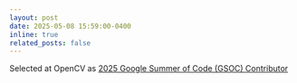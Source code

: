 ```yaml
---
layout: post
date: 2025-05-08 15:59:00-0400
inline: true
related_posts: false
---
```


Selected at OpenCV as [2025 Google Summer of Code (GSOC) Contributor](https://summerofcode.withgoogle.com/programs/2025/projects/IFR73yH5)
